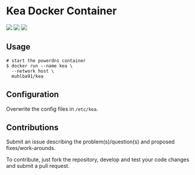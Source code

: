 # Kea Docker Container

[![](https://img.shields.io/github/workflow/status/muhlba91/kea-docker/Release?style=for-the-badge)](https://github.com/muhlba91/kea-docker/actions)
[![](https://img.shields.io/github/release-date/muhlba91/kea-docker?style=for-the-badge)](https://github.com/muhlba91/kea-docker/releases)
[![](https://img.shields.io/docker/v/muhlba91/kea?style=for-the-badge)](https://hub.docker.com/r/muhlba91/kea)

## Usage

```shell
# start the powerdns container
$ docker run --name kea \
  --network host \
  muhlba91/kea
```

## Configuration

Overwrite the config files in `/etc/kea`.

## Contributions

Submit an issue describing the problem(s)/question(s) and proposed fixes/work-arounds.

To contribute, just fork the repository, develop and test your code changes and submit a pull request.

